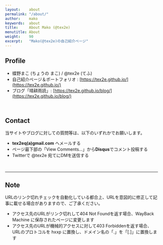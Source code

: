 ```yaml
---
layout:    about
permalink: "/about/"
author:    mako
keywords:  about
title:     About Mako (@tex2e)
menutitle: About
weight:    90
excerpt:   "Mako(@tex2e)の自己紹介ページ"
---
```


## Profile

- 蝶野まこ (ちょうの まこ) / @tex2e (てふ)
- 自己紹介ページ＆ポートフォリオ : [https://tex2e.github.io/](https://tex2e.github.io/)
- ブログ「晴耕雨読」: [https://tex2e.github.io/blog/](https://tex2e.github.io/blog/)

<br>

## Contact

当サイトやブログに対しての質問等は、以下のいずれかでお願いします。

- **tex2eq(a)gmail.com** へメールする
- ページ最下部の「View Comments...」から**Disqus**でコメント投稿する
- Twitterで @tex2e 宛てにDMを送信する

<br>

---

## Note

URLのリンク切れチェックを自動化している都合上、URLを意図的に修正して記事に載せる場合がありますので、ご了承ください。
- アクセス先のURLがリンク切れして404 Not Foundを返す場合、WayBack Machine に保存されたページに変更します
- アクセス先のURLが機械的アクセスに対して403 Forbiddenを返す場合、URLのプロトコルを hxxp に置換し、ドメイン名の「.」を「[.]」に置換します
